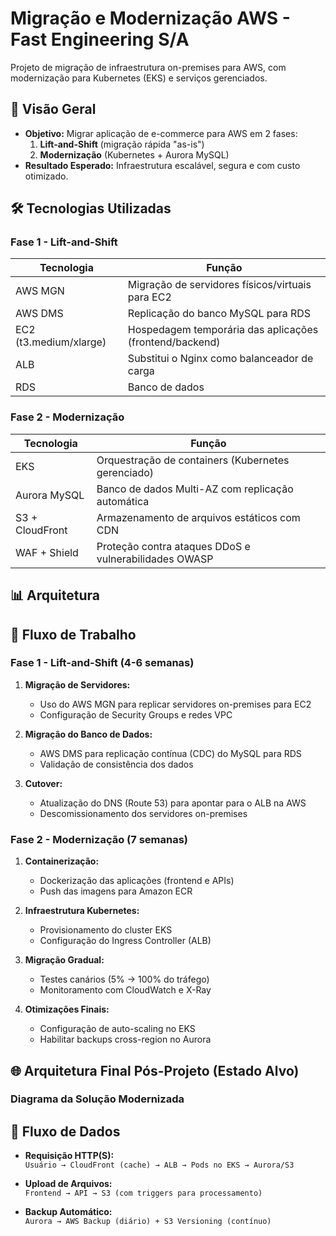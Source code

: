 # Migração e Modernização AWS - Fast Engineering S/A

Projeto de migração de infraestrutura on-premises para AWS, com modernização para Kubernetes (EKS) e serviços gerenciados.

## 📌 Visão Geral
- **Objetivo:** Migrar aplicação de e-commerce para AWS em 2 fases:
  1. **Lift-and-Shift** (migração rápida "as-is")
  2. **Modernização** (Kubernetes + Aurora MySQL)
- **Resultado Esperado:** Infraestrutura escalável, segura e com custo otimizado.

## 🛠️ Tecnologias Utilizadas
### Fase 1 - Lift-and-Shift
| Tecnologia          | Função                                                                 |
|---------------------|-----------------------------------------------------------------------|
| AWS MGN             | Migração de servidores físicos/virtuais para EC2                      |
| AWS DMS             | Replicação do banco MySQL para RDS                                    |
| EC2 (t3.medium/xlarge) | Hospedagem temporária das aplicações (frontend/backend)            |
| ALB                 | Substitui o Nginx como balanceador de carga                           |
| RDS                 | Banco de dados                                                        |


### Fase 2 - Modernização
| Tecnologia          | Função                                                                 |
|---------------------|-----------------------------------------------------------------------|
| EKS                 | Orquestração de containers (Kubernetes gerenciado)                    |
| Aurora MySQL        | Banco de dados Multi-AZ com replicação automática                     |
| S3 + CloudFront     | Armazenamento de arquivos estáticos com CDN                           |
| WAF + Shield        | Proteção contra ataques DDoS e vulnerabilidades OWASP                 |

## 📊 Arquitetura


## 🔄 Fluxo de Trabalho

### **Fase 1 - Lift-and-Shift (4-6 semanas)**
1. **Migração de Servidores:**
   - Uso do AWS MGN para replicar servidores on-premises para EC2
   - Configuração de Security Groups e redes VPC

2. **Migração do Banco de Dados:**
   - AWS DMS para replicação contínua (CDC) do MySQL para RDS
   - Validação de consistência dos dados

3. **Cutover:**
   - Atualização do DNS (Route 53) para apontar para o ALB na AWS
   - Descomissionamento dos servidores on-premises

### **Fase 2 - Modernização (7 semanas)**
1. **Containerização:**
   - Dockerização das aplicações (frontend e APIs)
   - Push das imagens para Amazon ECR

2. **Infraestrutura Kubernetes:**
   - Provisionamento do cluster EKS
   - Configuração do Ingress Controller (ALB)

3. **Migração Gradual:**
   - Testes canários (5% → 100% do tráfego)
   - Monitoramento com CloudWatch e X-Ray

4. **Otimizações Finais:**
   - Configuração de auto-scaling no EKS
   - Habilitar backups cross-region no Aurora

## 🌐 Arquitetura Final Pós-Projeto (Estado Alvo)

### **Diagrama da Solução Modernizada**



## 🔄 Fluxo de Dados

- **Requisição HTTP(S):**  
  `Usuário → CloudFront (cache) → ALB → Pods no EKS → Aurora/S3`  

- **Upload de Arquivos:**  
  `Frontend → API → S3 (com triggers para processamento)`  

- **Backup Automático:**  
  `Aurora → AWS Backup (diário) + S3 Versioning (contínuo)`
